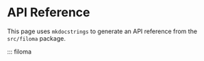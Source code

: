 # API Reference

This page uses `mkdocstrings` to generate an API reference from the `src/filoma` package.

::: filoma
